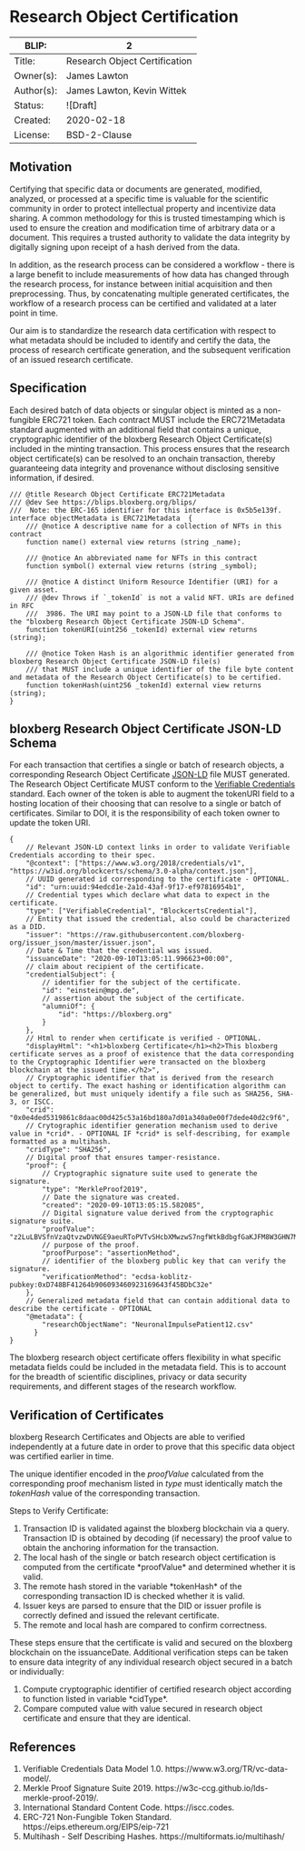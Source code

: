 # Research Object Certification

| BLIP:     | 2                                                         |
| -------- | ------------------------------------------------------------ |
| Title:   | Research Object Certification                                      |
| Owner(s):  | James Lawton                                                           |
| Author(s):  | James Lawton, Kevin Wittek                                                           |
| Status:  | ![Draft] |
| Created: | 2020-02-18                                                   |
| License: | BSD-2-Clause                                                 |

## Motivation
Certifying that specific data or documents are generated, modified, analyzed, or processed at a specific time is valuable for the scientific community in order to protect intellectual property and incentivize data sharing. A common methodology for this is trusted timestamping which is used to ensure the creation and modification time of arbitrary data or a document. This requires a trusted authority to validate the data integrity by digitally signing upon receipt of a hash derived from the data.

In addition, as the research process can be considered a workflow - there is a large benefit to include measurements of how data has changed through the research process, for instance between initial acquisition and then preprocessing. Thus, by concatenating multiple generated certificates, the workflow of a research process can be certified and validated at a later point in time.

Our aim is to standardize the research data certification with respect to what metadata should be included to identify and certify the data, the process of research certificate generation, and the subsequent verification of an issued research certificate.

## Specification
Each desired batch of data objects or singular object is minted as a non-fungible ERC721 token. Each contract MUST include the ERC721Metadata standard augmented with an additional field that contains a unique, cryptographic identifier of the bloxberg Research Object Certificate(s) included in the minting transaction. This process ensures that the research object certificate(s) can be resolved to an onchain transaction, thereby guaranteeing data integrity and provenance without disclosing sensitive information, if desired.

```solidity
/// @title Research Object Certificate ERC721Metadata
/// @dev See https://blips.bloxberg.org/blips/
///  Note: the ERC-165 identifier for this interface is 0x5b5e139f.
interface objectMetadata is ERC721Metadata  {
    /// @notice A descriptive name for a collection of NFTs in this contract
    function name() external view returns (string _name);

    /// @notice An abbreviated name for NFTs in this contract
    function symbol() external view returns (string _symbol);

    /// @notice A distinct Uniform Resource Identifier (URI) for a given asset.
    /// @dev Throws if `_tokenId` is not a valid NFT. URIs are defined in RFC
    ///  3986. The URI may point to a JSON-LD file that conforms to the "bloxberg Research Object Certificate JSON-LD Schema".
    function tokenURI(uint256 _tokenId) external view returns (string);

    /// @notice Token Hash is an algorithmic identifier generated from bloxberg Research Object Certificate JSON-LD file(s) 
    /// that MUST include a unique identifier of the file byte content and metadata of the Research Object Certificate(s) to be certified.
    function tokenHash(uint256 _tokenId) external view returns (string);
}
```

## bloxberg Research Object Certificate JSON-LD Schema

For each transaction that certifies a single or batch of research objects, a corresponding Research Object Certificate [JSON-LD](https://www.w3.org/TR/json-ld/) file MUST generated.
The Research Object Certificate MUST conform to the [Verifiable Credentials](https://www.w3.org/TR/vc-data-model/) standard.
Each owner of the token is able to augment the tokenURI field to a hosting location of their choosing that can resolve to a single or batch of certificates. Similar to DOI, it is the responsibility of each token owner to update the token URI.

```json5
{
    // Relevant JSON-LD context links in order to validate Verifiable Credentials according to their spec.
    "@context": ["https://www.w3.org/2018/credentials/v1", "https://w3id.org/blockcerts/schema/3.0-alpha/context.json"], 
    // UUID generated id corresponding to the certificate - OPTIONAL.
    "id": "urn:uuid:94edcd1e-2a1d-43af-9f17-ef97816954b1",
    // Credential types which declare what data to expect in the certificate.
    "type": ["VerifiableCredential", "BlockcertsCredential"],
    // Entity that issued the credential, also could be characterized as a DID.
    "issuer": "https://raw.githubusercontent.com/bloxberg-org/issuer_json/master/issuer.json",
    // Date & Time that the credential was issued.
    "issuanceDate": "2020-09-10T13:05:11.996623+00:00", 
    // claim about recipient of the certificate.
    "credentialSubject": {
        // identifier for the subject of the certificate.
        "id": "einstein@mpg.de", 
        // assertion about the subject of the certificate.
        "alumniOf": {
            "id": "https://bloxberg.org"
        }
    }, 
    // Html to render when certificate is verified - OPTIONAL.
    "displayHtml": "<h1>bloxberg Certificate</h1><h2>This bloxberg certificate serves as a proof of existence that the data corresponding to the Cryptographic Identifier were transacted on the bloxberg blockchain at the issued time.</h2>", 
    // Cryptographic identifier that is derived from the research object to certify. The exact hashing or identification algorithm can be generalized, but must uniquely identify a file such as SHA256, SHA-3, or ISCC.
    "crid": "0x0e4ded5319861c8daac00d425c53a16bd180a7d01a340a0e00f7dede40d2c9f6", 
    // Crytographic identifier generation mechanism used to derive value in *crid*. - OPTIONAL IF *crid* is self-describing, for example formatted as a multihash.
    "cridType": "SHA256",
    // Digital proof that ensures tamper-resistance.
    "proof": {
        // Cryptographic signature suite used to generate the signature.
        "type": "MerkleProof2019", 
        // Date the signature was created.
        "created": "2020-09-10T13:05:15.582085", 
        // Digital signature value derived from the cryptographic signature suite.
        "proofValue": "z2LuLBVSfnVzaQtvzwDVNGE9aeuRToPVTvSHcbXMwzwS7ngfWtkBdbgfGaKJFM8W3GHN7MeAQ3zwt7dfESxWiY7Y4M3FxHg9pefhXggXgZPBYkZo9RUXMEkyu8xaxEoF8t6jqeMGARMZortEkgfCCTJMLGsfMfMXPcam4chnQwjhkTnmcZhRjoFUg13NZLwjsWYG961uv4inAiWHjBwM52kkv6vSD8EyTgXFjfooChsRXFiN4VykwPcUWBMRkuinHNwvrewx8dTPjijxdFAn1zDKJdUGn3erbVgV7VhMBbfmv7RQStgKbA1D6FvQNAVwsbW25NEEQ1mnGsBXDFH2EC1coFwRQTLTTDpiEjdKh4tRqk5kTycmpk1c1Zihm4d4URUMybAw1NmG4Hi12JKqZr", 
        // purpose of the proof.
        "proofPurpose": "assertionMethod", 
        // identifier of the bloxberg public key that can verify the signature. 
        "verificationMethod": "ecdsa-koblitz-pubkey:0xD748BF41264b906093460923169643f45BDbC32e"
    },
    // Generalized metadata field that can contain additional data to describe the certificate - OPTIONAL
    "@metadata": { 
        "researchObjectName": "NeuronalImpulsePatient12.csv" 
      }
}
```
The bloxberg research object certificate offers flexibility in what specific metadata fields could be included in the metadata field. This is to account for the breadth of scientific disciplines, privacy or data security requirements, and different stages of the research workflow.

## Verification of Certificates
bloxberg Research Certificates and Objects are able to verified independently at a future date in order to prove that this specific data object was certified earlier in time.

The unique identifier encoded in the *proofValue* calculated from the corresponding proof mechanism listed in *type* must identically match the *tokenHash* value of the corresponding transaction.

Steps to Verify Certificate:

<ol>
<li>Transaction ID is validated against the bloxberg blockchain via a query. Transaction ID is obtained by decoding (if necessary) the proof value to obtain the anchoring information for the transaction.</li>
<li> The local hash of the single or batch research object certification is computed from the certificate *proofValue* and determined whether it is valid.</li>
<li> The remote hash stored in the variable *tokenHash* of the corresponding transaction ID is checked whether it is valid.</li>
<li> Issuer keys are parsed to ensure that the DID or issuer profile is correctly defined and issued the relevant certificate.</li>
<li> The remote and local hash are compared to confirm correctness.</li>
</ol>


These steps ensure that the certificate is valid and secured on the bloxberg blockchain on the issuanceDate. Additional verification steps can be taken to ensure data integrity of any individual research object secured in a batch or individually:
<ol>
<li>Compute cryptographic identifier of certified research object according to function listed in variable *cidType*.</li>
<li>Compare computed value with value secured in research object certificate and ensure that they are identical.</li>
</ol>

## References
<ol>
<li>Verifiable Credentials Data Model 1.0. https://www.w3.org/TR/vc-data-model/.</li>
<li>Merkle Proof Signature Suite 2019. https://w3c-ccg.github.io/lds-merkle-proof-2019/.</li>
<li>International Standard Content Code. https://iscc.codes.</li>
<li>ERC-721 Non-Fungible Token Standard. https://eips.ethereum.org/EIPS/eip-721</li>
<li>Multihash - Self Describing Hashes. https://multiformats.io/multihash/</li>
</ol>
